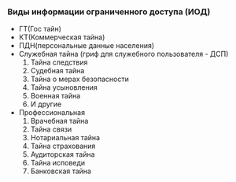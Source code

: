 ### Виды информации ограниченного доступа (ИОД)
- ГТ(Гос тайн)
- КТ(Коммерческая тайна)
- ПДН(персональные данные населения)
- Служебная тайна (гриф для служебного пользователя - ДСП)
	1. Тайна следствия
	2. Судебная тайна
	3. Тайна о мерах безопасности
	4. Тайна усыновления
	5. Военная тайна
	6. И другие
- Профессиональная
	1. Врачебная тайна
	2. Тайна связи
	3. Нотариальная тайна
	4. Тайна страхования
	5. Аудиторская тайна
	6. Тайна исповеди
	7. Банковская тайна
